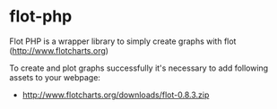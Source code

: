 # flot-php

Flot PHP is a wrapper library to simply create graphs with flot (http://www.flotcharts.org)

To create and plot graphs successfully it's necessary to add following assets to your webpage:

* http://www.flotcharts.org/downloads/flot-0.8.3.zip

